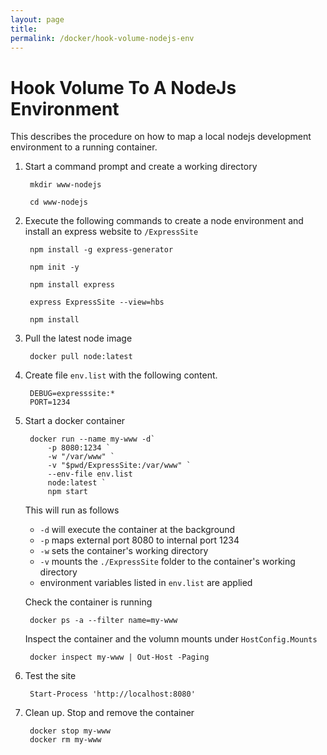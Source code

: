 ```yaml
---
layout: page
title:
permalink: /docker/hook-volume-nodejs-env
---
```


# Hook Volume To A NodeJs Environment

This describes the procedure on how to map a local nodejs development environment to a running container.

1. Start a command prompt and create a working directory

        mkdir www-nodejs

        cd www-nodejs

1. Execute the following commands to create a node environment and install an express website to <code>/ExpressSite</code>

        npm install -g express-generator

        npm init -y

        npm install express

        express ExpressSite --view=hbs

        npm install

1. Pull the latest node image

        docker pull node:latest

1. Create file <code>env.list</code> with the following content.

        DEBUG=expresssite:*
        PORT=1234

1. Start a docker container

        docker run --name my-www -d`
            -p 8080:1234 `
            -w "/var/www" `
            -v "$pwd/ExpressSite:/var/www" `
            --env-file env.list
            node:latest `
            npm start

    This will run as follows
    * <code>-d</code> will execute the container at the background
    * <code>-p</code> maps external port 8080 to internal port 1234
    * <code>-w</code> sets the container's working directory
    * <code>-v</code> mounts the <code>./ExpressSite</code> folder to the container's working directory
    * environment variables listed in <code>env.list</code> are applied

    Check the container is running

        docker ps -a --filter name=my-www

    Inspect the container and the volumn mounts under <code>HostConfig.Mounts</code>

        docker inspect my-www | Out-Host -Paging

1. Test the site

        Start-Process 'http://localhost:8080'

1. Clean up. Stop and remove the container

        docker stop my-www
        docker rm my-www